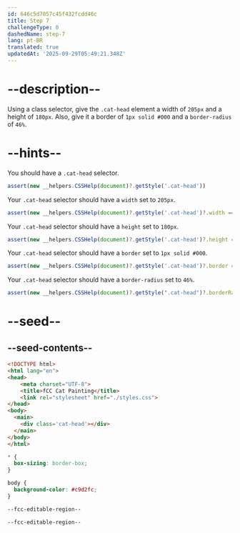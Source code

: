 ```yaml
---
id: 646c5d7057c45f432fcdd46c
title: Step 7
challengeType: 0
dashedName: step-7
lang: pt-BR
translated: true
updatedAt: '2025-09-29T05:49:21.348Z'
---
```


# --description--

Using a class selector, give the `.cat-head` element a width of `205px` and a height of `180px`. Also, give it a border of `1px solid #000` and a `border-radius` of `46%`. 

# --hints--

You should have a `.cat-head` selector.

```js
assert(new __helpers.CSSHelp(document)?.getStyle('.cat-head'))
```

Your `.cat-head` selector should have a `width` set to `205px`.

```js
assert(new __helpers.CSSHelp(document)?.getStyle('.cat-head')?.width === '205px');
```

Your `.cat-head` selector should have a `height` set to `180px`.

```js
assert(new __helpers.CSSHelp(document)?.getStyle('.cat-head')?.height === '180px')
```

Your `.cat-head` selector should have a `border` set to `1px solid #000`.

```js
assert(new __helpers.CSSHelp(document)?.getStyle('.cat-head')?.border === '1px solid rgb(0, 0, 0)')
```

Your `.cat-head` selector should have a `border-radius` set to `46%`.

```js
assert(new __helpers.CSSHelp(document)?.getStyle(".cat-head")?.borderRadius === '46%')
```


# --seed--

## --seed-contents--

```html
<!DOCTYPE html>
<html lang="en">
<head>
    <meta charset="UTF-8">
    <title>fCC Cat Painting</title>
    <link rel="stylesheet" href="./styles.css">
</head>
<body>
  <main>
    <div class='cat-head'></div>
  </main>
</body>
</html>
```

```css
* {
  box-sizing: border-box;
}

body {
  background-color: #c9d2fc;
}

--fcc-editable-region--

--fcc-editable-region--
```
